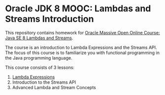 # Oracle JDK 8 MOOC: Lambdas and Streams Introduction

This repository contains homework for [Oracle Massive Open Online Course: Java SE 8 Lambdas and Streams](https://apexapps.oracle.com/pls/apex/f?p=44785:141:100310137803787::NO::P141_PAGE_ID,P141_SECTION_ID,P141_PREV_PAGE,P141_EVENT_ID:478,3496,37,5438).

The course is an introduction to Lambda Expressions and the Streams API. The focus of this course is to familiarize you with functional programming in the Java programming language.

This course consists of 3 lessons:
1. [Lambda Expressions](W1)
2. Introduction to the Streams API
3. Advanced Lambda and Stream Concepts
